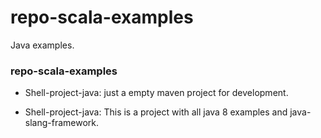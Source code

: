 # repo-scala-examples
Java examples. 

### repo-scala-examples

* Shell-project-java: just a empty maven project for development.

* Shell-project-java: This is a project with all java 8 examples and java-slang-framework.
